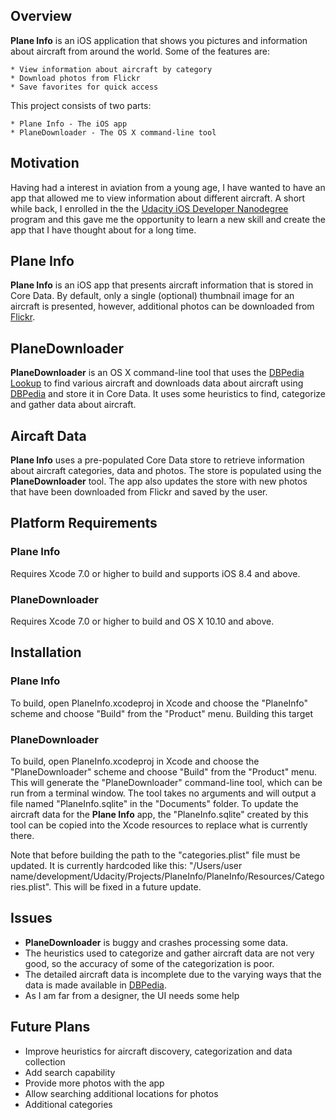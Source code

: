 ## Overview

**Plane Info** is an iOS application that shows you pictures and information about aircraft from around the world. Some of the features are:

	* View information about aircraft by category
    * Download photos from Flickr
	* Save favorites for quick access

This project consists of two parts:

	* Plane Info - The iOS app
	* PlaneDownloader - The OS X command-line tool

## Motivation

Having had a interest in aviation from a young age, I have wanted to have an app that allowed me to view information about different aircraft. A short while back, I enrolled in the the [Udacity iOS Developer Nanodegree](https://www.udacity.com/course/ios-developer-nanodegree--nd003) program and this gave me the opportunity to learn a new skill and create the app that I have thought about for a long time.

## Plane Info

**Plane Info** is an iOS app that presents aircraft information that is stored in Core Data. By default, only a single (optional) thumbnail image for an aircraft is presented, however, additional photos can be downloaded from [Flickr](https://www.flickr.com).

## PlaneDownloader

**PlaneDownloader** is an OS X command-line tool that uses the [DBPedia Lookup](http://lookup.dbpedia.org) to find various aircraft and downloads data about aircraft using [DBPedia](http://wiki.dbpedia.org) and store it in Core Data. It uses some heuristics to find, categorize and gather data about aircraft. 

## Aircaft Data
**Plane Info** uses a pre-populated Core Data store to retrieve information about aircraft categories, data and photos. The store is populated using the **PlaneDownloader** tool. The app also updates the store with new photos that have been downloaded from Flickr and saved by the user.

## Platform Requirements

### Plane Info
Requires Xcode 7.0 or higher to build and supports iOS 8.4 and above.

### PlaneDownloader
Requires Xcode 7.0 or higher to build and OS X 10.10 and above.

## Installation

### Plane Info
To build, open PlaneInfo.xcodeproj in Xcode and choose the "PlaneInfo" scheme and choose "Build" from the "Product" menu. Building this target

### PlaneDownloader
To build, open PlaneInfo.xcodeproj in Xcode and choose the "PlaneDownloader" scheme and choose "Build" from the "Product" menu. This will generate the "PlaneDownloader" command-line tool, which can be run from a terminal window. The tool takes no arguments and will output a file named "PlaneInfo.sqlite" in the "Documents" folder. To update the aircraft data for the **Plane Info** app, the "PlaneInfo.sqlite" created by this tool can be copied into the Xcode resources to replace what is currently there.

Note that before building the path to the "categories.plist" file must be updated. It is currently hardcoded like this: "/Users/user name/development/Udacity/Projects/PlaneInfo/PlaneInfo/Resources/Categories.plist". This will be fixed in a future update.

## Issues
* **PlaneDownloader** is buggy and crashes processing some data.
* The heuristics used to categorize and gather aircraft data are not very good, so the accuracy of some of the categorization is poor.
* The detailed aircraft data is incomplete due to the varying ways that the data is made available in [DBPedia](http://wiki.dbpedia.org).
* As I am far from a designer, the UI needs some help

## Future Plans

* Improve heuristics for aircraft discovery, categorization and data collection
* Add search capability
* Provide more photos with the app
* Allow searching additional locations for photos
* Additional categories
